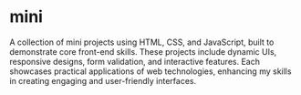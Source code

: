# mini
A collection of mini projects using HTML, CSS, and JavaScript, built to demonstrate core front-end skills. These projects include dynamic UIs, responsive designs, form validation, and interactive features. Each showcases practical applications of web technologies, enhancing my skills in creating engaging and user-friendly interfaces.
